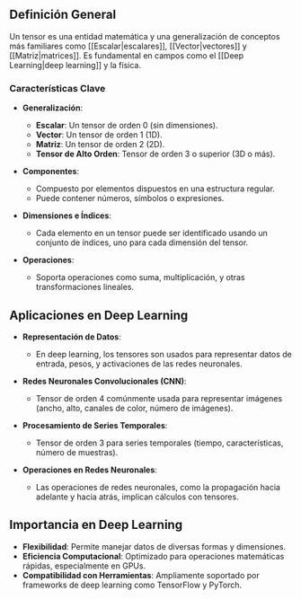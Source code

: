 ## Definición General

Un tensor es una entidad matemática y una generalización de conceptos más familiares como [[Escalar|escalares]], [[Vector|vectores]] y [[Matriz|matrices]]. Es fundamental en campos como el [[Deep Learning|deep learning]] y la física.

### Características Clave

- **Generalización**: 
  - **Escalar**: Un tensor de orden 0 (sin dimensiones).
  - **Vector**: Un tensor de orden 1 (1D).
  - **Matriz**: Un tensor de orden 2 (2D).
  - **Tensor de Alto Orden**: Tensor de orden 3 o superior (3D o más).

- **Componentes**: 
  - Compuesto por elementos dispuestos en una estructura regular.
  - Puede contener números, símbolos o expresiones.

- **Dimensiones e Índices**:
  - Cada elemento en un tensor puede ser identificado usando un conjunto de índices, uno para cada dimensión del tensor.

- **Operaciones**: 
  - Soporta operaciones como suma, multiplicación, y otras transformaciones lineales.

## Aplicaciones en Deep Learning

- **Representación de Datos**: 
  - En deep learning, los tensores son usados para representar datos de entrada, pesos, y activaciones de las redes neuronales.

- **Redes Neuronales Convolucionales (CNN)**:
  - Tensor de orden 4 comúnmente usada para representar imágenes (ancho, alto, canales de color, número de imágenes).

- **Procesamiento de Series Temporales**:
  - Tensor de orden 3 para series temporales (tiempo, características, número de muestras).

- **Operaciones en Redes Neuronales**:
  - Las operaciones de redes neuronales, como la propagación hacia adelante y hacia atrás, implican cálculos con tensores.

## Importancia en Deep Learning

- **Flexibilidad**: Permite manejar datos de diversas formas y dimensiones.
- **Eficiencia Computacional**: Optimizado para operaciones matemáticas rápidas, especialmente en GPUs.
- **Compatibilidad con Herramientas**: Ampliamente soportado por frameworks de deep learning como TensorFlow y PyTorch.
